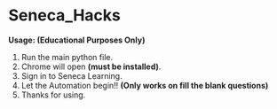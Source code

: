 # Seneca_Hacks
**Usage: (Educational Purposes Only)**
  1. Run the main python file.
  2. Chrome will open **(must be installed)**.
  3. Sign in to Seneca Learning.
  4. Let the Automation begin!! **(Only works on fill the blank questions)**
  5. Thanks for using.
